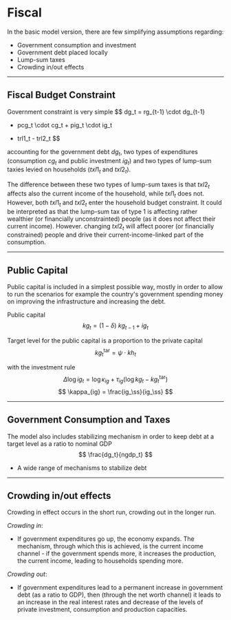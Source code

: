 <div style="page-break-after: always;"></div>

# Fiscal

In the basic model version, there are few simplifying assumptions regarding: 

* Government consumption and investment
* Government debt placed locally
* Lump-sum taxes
* Crowding in/out effects

---

## Fiscal Budget Constraint

Government constraint is very simple
$$
dg_t = rg_{t-1} \cdot dg_{t-1}
+ pcg_t \cdot cg_t + pig_t \cdot ig_t
- trl1_t - trl2_t
$$

accounting for the government debt $dg_t$, two types of expenditures (consumption $cg_t$ and public investment $ig_t$) and two types of lump-sum taxies levied on households ($txl1_t$ and $txl2_t$). 



The difference between these two types of lump-sum taxes is that $txl2_t$ affects also the current income of the household, while $txl1_t$ does not. However, both $txl1_t$ and $txl2_t$ enter the household budget constraint. It could be interpreted as that the lump-sum tax of type 1 is affecting rather wealthier (or financially unconstrainted) people (as it does not affect their current income). However. changing $txl2_t$ will affect poorer (or financially constrained) people and drive their current-income-linked part of the consumption.

---

<div style="page-break-after: always;"></div>

## Public Capital

Public capital is included in a simplest possible way, mostly in order to allow to run the scenarios for example the country's government spending money on improving the infrastructure and increasing the debt.

Public capital
$$
kg_t = (1-\delta) \ kg_{t-1} + ig_t
$$

Target level for the public capital is a proportion to the private capital
$$
kg_t^\mathrm{tar} = \psi \cdot kh_t
$$

with the investment rule
$$
\Delta \log ig_t = \log \kappa_{ig} + \tau_{ig} \left( \log 
kg_t - kg_t^\mathrm{tar} \right)
$$
$$
\kappa_{ig} = \frac{ig_\ss}{ig_\ss}
$$

---

## Government Consumption and Taxes

The model also includes stabilizing mechanism in order to keep debt at a target level as a ratio to nominal GDP
$$
\frac{dg_t}{ngdp_t}
$$

* A wide range of mechanisms to stabilize debt

---

## Crowding in/out effects

Crowding in effect occurs in the short run, crowding out in the longer run.

*Crowding in*:

- If government expenditures go up, the economy expands. The mechanism, through which this is achieved, is the current income channel - if the government spends more, it increases the production, the current income, leading to households spending more.

*Crowding out*:

- If government expenditures lead to a permanent increase in government debt (as a ratio to GDP), then (through the net worth channel) it leads to an increase in the real interest rates and decrease of the levels of private investment, consumption and production capacities.

